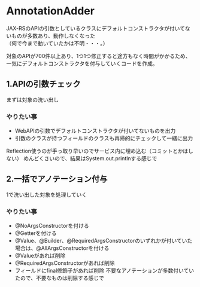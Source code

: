 # AnnotationAdder
JAX-RSのAPIの引数としているクラスにデフォルトコンストラクタが付いてないものが多数あり、動作しなくなった  
（何で今まで動いていたかは不明・・・。）  

対象のAPIが700件以上あり、1つ1つ修正すると途方もなく時間がかかるため、一気にデフォルトコンストラクタを付与していくコードを作成。


## 1.APIの引数チェック
まずは対象の洗い出し
### やりたい事
- WebAPIの引数でデフォルトコンストラクタが付いてないものを出力
- 引数のクラスが持つフィールドのクラスも再帰的にチェックして一緒に出力

Reflection使うのが手っ取り早いのでサービス内に埋め込む（コミットとかはしない）
めんどくさいので、結果はSystem.out.printlnする感じで

## 2.一括でアノテーション付与
1で洗い出した対象を処理していく
### やりたい事
- @NoArgsConstructorを付ける
- @Getterを付ける
- @Value、@Builder、@RequiredArgsConstructorのいずれかが付いていた場合は、@AllArgsConstructorを付ける
- @Valueがあれば削除
- @RequiredArgsConstructorがあれば削除
- フィールドにfinal修飾子があれば削除
不要なアノテーションが多数付いていたので、不要なものは削除する感じで
